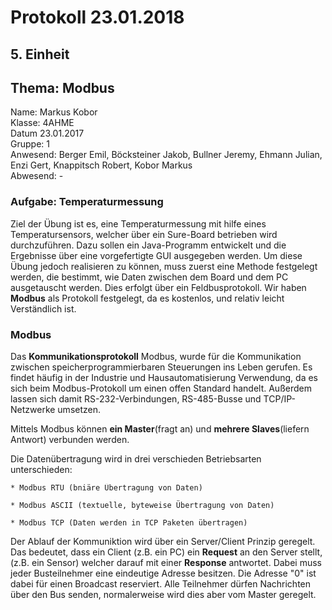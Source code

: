 # Protokoll 23.01.2018

## 5. Einheit
## Thema: Modbus

Name: Markus Kobor  <br>
Klasse: 4AHME  <br>
Datum 23.01.2017  <br>
Gruppe: 1  <br>
Anwesend: Berger Emil, Böcksteiner Jakob, Bullner Jeremy, Ehmann Julian, Enzi Gert, Knappitsch Robert, Kobor Markus  <br>
Abwesend: -  <br>

### Aufgabe: Temperaturmessung

Ziel der Übung ist es, eine Temperaturmessung mit hilfe eines Temperatursensors, welcher über ein Sure-Board betrieben wird durchzuführen. Dazu sollen ein Java-Programm entwickelt und die Ergebnisse über eine vorgefertigte GUI ausgegeben werden.
Um diese Übung jedoch realisieren zu können, muss zuerst eine Methode festgelegt werden, die bestimmt, wie Daten zwischen dem Board und dem PC ausgetauscht werden.
Dies erfolgt über ein Feldbusprotokoll.
Wir haben **Modbus** als Protokoll festgelegt, da es kostenlos, und relativ leicht Verständlich ist.

### Modbus

Das **Kommunikationsprotokoll** Modbus, wurde für die Kommunikation zwischen speicherprogrammierbaren Steuerungen ins Leben gerufen.
Es findet häufig in der Industrie und Hausautomatisierung Verwendung, da es sich beim Modbus-Protokoll um einen offen Standard handelt. Außerdem lassen sich damit RS-232-Verbindungen, RS-485-Busse und TCP/IP-Netzwerke umsetzen.


Mittels Modbus können **ein Master**(fragt an) und **mehrere Slaves**(liefern Antwort) verbunden werden.

 Die Datenübertragung wird in drei verschieden Betriebsarten unterschieden:

    * Modbus RTU (bniäre Übertragung von Daten)
    
    * Modbus ASCII (textuelle, byteweise Übertragung von Daten)
   
    * Modbus TCP (Daten werden in TCP Paketen übertragen)
    
Der Ablauf der Kommuniktion wird über ein Server/Client Prinzip geregelt. Das bedeutet, dass ein Client (z.B. ein PC) ein **Request** an den Server stellt, (z.B. ein Sensor) welcher darauf mit einer **Response** antwortet.
Dabei muss jeder Busteilnehmer eine eindeutige Adresse besitzen. Die Adresse "0" ist dabei für einen Broadcast reserviert.
Alle Teilnehmer dürfen Nachrichten über den Bus senden, normalerweise wird dies aber vom Master geregelt.
